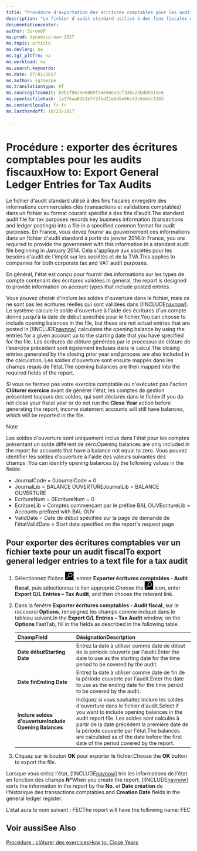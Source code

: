 ```yaml
---
title: "Procédure d'exportation des écritures comptables pour les audits fiscaux"
description: "Le fichier d'audit standard utilisé à des fins fiscales enregistre des informations commerciales clés (transactions et validations comptables) dans un fichier au format courant spécifié à des fins d'audit. En France, vous devez fournir au gouvernement ces informations dans un fichier d'audit standard à partir de janvier 2014. Cela s'applique aux sociétés pour les besoins d'audit de l'impôt sur les sociétés et de la TVA."
documentationcenter: 
author: SorenGP
ms.prod: dynamics-nav-2017
ms.topic: article
ms.devlang: na
ms.tgt_pltfrm: na
ms.workload: na
ms.search.keywords: 
ms.date: 07/01/2017
ms.author: sgroespe
ms.translationtype: HT
ms.sourcegitcommit: b9b1f062ee6009f34698ea2cf33bc25bdd5b11e4
ms.openlocfilehash: 1a176aa81b1e7f2fbd21eb45e66c43c6ebdc1203
ms.contentlocale: fr-fr
ms.lasthandoff: 10/23/2017

---
```

# <a name="how-to-export-general-ledger-entries-for-tax-audits"></a><span data-ttu-id="301aa-105">Procédure : exporter des écritures comptables pour les audits fiscaux</span><span class="sxs-lookup"><span data-stu-id="301aa-105">How to: Export General Ledger Entries for Tax Audits</span></span>
<span data-ttu-id="301aa-106">Le fichier d'audit standard utilisé à des fins fiscales enregistre des informations commerciales clés (transactions et validations comptables) dans un fichier au format courant spécifié à des fins d'audit.</span><span class="sxs-lookup"><span data-stu-id="301aa-106">The standard audit file for tax purposes records key business information (transactions and ledger postings) into a file in a specified common format for audit purposes.</span></span> <span data-ttu-id="301aa-107">En France, vous devez fournir au gouvernement ces informations dans un fichier d'audit standard à partir de janvier 2014.</span><span class="sxs-lookup"><span data-stu-id="301aa-107">In France, you are required to provide the government with this information in a standard audit file beginning in January 2014.</span></span> <span data-ttu-id="301aa-108">Cela s'applique aux sociétés pour les besoins d'audit de l'impôt sur les sociétés et de la TVA.</span><span class="sxs-lookup"><span data-stu-id="301aa-108">This applies to companies for both corporate tax and VAT audit purposes.</span></span>  

<span data-ttu-id="301aa-109">En général, l'état est conçu pour fournir des informations sur les types de compte contenant des écritures validées.</span><span class="sxs-lookup"><span data-stu-id="301aa-109">In general, the report is designed to provide information on account types that include posted entries.</span></span>  

<span data-ttu-id="301aa-110">Vous pouvez choisir d'inclure les soldes d'ouverture dans le fichier, mais ce ne sont pas les écritures réelles qui sont validées dans [!INCLUDE[navnow](../../includes/navnow_md.md)]. Le système calcule le solde d'ouverture à l'aide des écritures d'un compte donné jusqu'à la date de début spécifiée pour le fichier.</span><span class="sxs-lookup"><span data-stu-id="301aa-110">You can choose to include opening balances in the file, but these are not actual entries that are posted in [!INCLUDE[navnow](../../includes/navnow_md.md)] calculates the opening balance by using the entries for a given account up to the starting date that you have specified for the file.</span></span> <span data-ttu-id="301aa-111">Les écritures de clôture générées par le processus de clôture de l'exercice précédent sont également incluses dans le calcul.</span><span class="sxs-lookup"><span data-stu-id="301aa-111">The closing entries generated by the closing prior year end process are also included in the calculation.</span></span> <span data-ttu-id="301aa-112">Les soldes d'ouverture sont ensuite mappés dans les champs requis de l'état.</span><span class="sxs-lookup"><span data-stu-id="301aa-112">The opening balances are then mapped into the required fields of the report.</span></span>  

<span data-ttu-id="301aa-113">Si vous ne fermez pas votre exercice comptable ou n'exécutez pas l'action **Clôturer exercice** avant de générer l'état, les comptes de gestion présentent toujours des soldes, qui sont déclarés dans le fichier.</span><span class="sxs-lookup"><span data-stu-id="301aa-113">If you do not close your fiscal year or do not run the **Close Year** action before generating the report, income statement accounts will still have balances, which will be reported in the file.</span></span>  

> [!NOTE]  
>  <span data-ttu-id="301aa-114">Les soldes d'ouverture sont uniquement inclus dans l'état pour les comptes présentant un solde différent de zéro.</span><span class="sxs-lookup"><span data-stu-id="301aa-114">Opening balances are only included in the report for accounts that have a balance not equal to zero.</span></span> <span data-ttu-id="301aa-115">Vous pouvez identifier les soldes d'ouverture à l'aide des valeurs suivantes des champs :</span><span class="sxs-lookup"><span data-stu-id="301aa-115">You can identify opening balances by the following values in the fields:</span></span>  
>   
>  -   <span data-ttu-id="301aa-116">JournalCode = 0</span><span class="sxs-lookup"><span data-stu-id="301aa-116">JournalCode = 0</span></span>  
> -   <span data-ttu-id="301aa-117">JournalLib = BALANCE OUVERTURE</span><span class="sxs-lookup"><span data-stu-id="301aa-117">JournalLib = BALANCE OUVERTURE</span></span>  
> -   <span data-ttu-id="301aa-118">EcritureNum = 0</span><span class="sxs-lookup"><span data-stu-id="301aa-118">EcritureNum = 0</span></span>  
> -   <span data-ttu-id="301aa-119">EcritureLib = Comptes commençant par le préfixe BAL OUV</span><span class="sxs-lookup"><span data-stu-id="301aa-119">EcritureLib = Accounts prefixed with BAL OUV</span></span>  
> -   <span data-ttu-id="301aa-120">ValidDate = Date de début spécifiée sur la page de demande de l'état</span><span class="sxs-lookup"><span data-stu-id="301aa-120">ValidDate = Start date specified on the report's request page</span></span>  

## <a name="to-export-general-ledger-entries-to-a-text-file-for-a-tax-audit"></a><span data-ttu-id="301aa-121">Pour exporter des écritures comptables ver un fichier texte pour un audit fiscal</span><span class="sxs-lookup"><span data-stu-id="301aa-121">To export general ledger entries to a text file for a tax audit</span></span>  

1.  <span data-ttu-id="301aa-122">Sélectionnez l'icône ![Page ou état pour la recherche](../../media/ui-search/search_small.png "Page ou état pour la recherche"), entrez **Exporter écritures comptables - Audit fiscal**, puis sélectionnez le lien approprié.</span><span class="sxs-lookup"><span data-stu-id="301aa-122">Choose the ![Search for Page or Report](../../media/ui-search/search_small.png "Search for Page or Report icon") icon, enter **Export G/L Entries – Tax Audit**, and then choose the relevant link.</span></span>  
2.  <span data-ttu-id="301aa-123">Dans la fenêtre **Exporter écritures comptables - Audit fiscal**, sur le raccourci **Options**, renseignez les champs comme indiqué dans le tableau suivant.</span><span class="sxs-lookup"><span data-stu-id="301aa-123">In the **Export G/L Entries – Tax Audit** window, on the **Options** FastTab, fill in the fields as described in the following table.</span></span>  

    |<span data-ttu-id="301aa-124">Champ</span><span class="sxs-lookup"><span data-stu-id="301aa-124">Field</span></span>|<span data-ttu-id="301aa-125">Désignation</span><span class="sxs-lookup"><span data-stu-id="301aa-125">Description</span></span>|  
    |---------------------------------|---------------------------------------|  
    |<span data-ttu-id="301aa-126">**Date début**</span><span class="sxs-lookup"><span data-stu-id="301aa-126">**Starting Date**</span></span>|<span data-ttu-id="301aa-127">Entrez la date à utiliser comme date de début de la période couverte par l'audit.</span><span class="sxs-lookup"><span data-stu-id="301aa-127">Enter the date to use as the starting date for the time period to be covered by the audit.</span></span>|  
    |<span data-ttu-id="301aa-128">**Date fin**</span><span class="sxs-lookup"><span data-stu-id="301aa-128">**Ending Date**</span></span>|<span data-ttu-id="301aa-129">Entrez la date à utiliser comme date de fin de la période couverte par l'audit.</span><span class="sxs-lookup"><span data-stu-id="301aa-129">Enter the date to use as the ending date for the time period to be covered by the audit.</span></span>|  
    |<span data-ttu-id="301aa-130">**Inclure soldes d'ouverture**</span><span class="sxs-lookup"><span data-stu-id="301aa-130">**Include Opening Balances**</span></span>|<span data-ttu-id="301aa-131">Indiquez si vous souhaitez inclure les soldes d'ouverture dans le fichier d'audit.</span><span class="sxs-lookup"><span data-stu-id="301aa-131">Select if you want to include opening balances in the audit report file.</span></span> <span data-ttu-id="301aa-132">Les soldes sont calculés à partir de la date précédent la première date de la période couverte par l'état.</span><span class="sxs-lookup"><span data-stu-id="301aa-132">The balances are calculated as of the date before the first date of the period covered by the report.</span></span>|  

3.  <span data-ttu-id="301aa-133">Cliquez sur le bouton **OK** pour exporter le fichier.</span><span class="sxs-lookup"><span data-stu-id="301aa-133">Choose the **OK** button to export the file.</span></span>  

<span data-ttu-id="301aa-134">Lorsque vous créez l'état, [!INCLUDE[navnow](../../includes/navnow_md.md)] trie les informations de l'état en fonction des champs **N°**</span><span class="sxs-lookup"><span data-stu-id="301aa-134">When you create the report, [!INCLUDE[navnow](../../includes/navnow_md.md)] sorts the information in the report by the **No.**</span></span> <span data-ttu-id="301aa-135">et **Date création** de l'historique des transactions comptables.</span><span class="sxs-lookup"><span data-stu-id="301aa-135">and **Creation Date** fields in the general ledger register.</span></span>  

<span data-ttu-id="301aa-136">L'état aura le nom suivant : <taxpayername>FEC<YYYYMMDD></span><span class="sxs-lookup"><span data-stu-id="301aa-136">The report will have the following name: <taxpayername>FEC<YYYYMMDD></span></span>  

## <a name="see-also"></a><span data-ttu-id="301aa-137">Voir aussi</span><span class="sxs-lookup"><span data-stu-id="301aa-137">See Also</span></span>  
 [<span data-ttu-id="301aa-138">Procédure : clôturer des exercices</span><span class="sxs-lookup"><span data-stu-id="301aa-138">How to: Close Years</span></span>](how-to-close-years.md)

